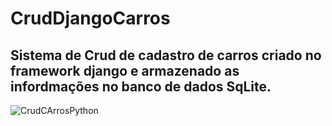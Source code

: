# CrudDjangoCarros
## Sistema de Crud de cadastro de carros criado no framework django e armazenado as infordmações no banco de dados SqLite. 
![CrudCArrosPython](https://user-images.githubusercontent.com/73205402/198889565-04b2fd2f-f7ab-4ed3-81fc-8b8b1743b199.png)
